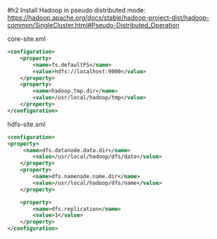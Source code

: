 #h2
Install Hadoop in pseudo distributed mode:
https://hadoop.apache.org/docs/stable/hadoop-project-dist/hadoop-common/SingleCluster.html#Pseudo-Distributed_Operation

core-site.xml
```xml
<configuration>
    <property>
        <name>fs.defaultFS</name>
        <value>hdfs://localhost:9000</value>
    </property>
    <property>
        <name>hadoop.tmp.dir</name>
        <value>/usr/local/hadoop/tmp</value>
    </property>
</configuration>
```

hdfs-site.xml
```xml
<configuration>
<property>
     <name>dfs.datanode.data.dir</name>
        <value>/usr/local/hadoop/dfs/data</value>
    </property>
    <property>
        <name>dfs.namenode.name.dir</name>
        <value>/usr/local/hadoop/dfs/name</value>
    </property>

    <property>
        <name>dfs.replication</name>
        <value>1</value>
    </property>
</configuration>
```
